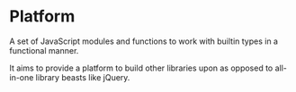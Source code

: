 Platform
========

A set of JavaScript modules and functions to work with builtin types in a functional manner.

It aims to provide a platform to build other libraries upon as opposed to all-in-one library beasts like jQuery.
